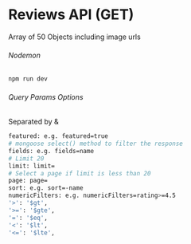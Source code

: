 # Reviews API (GET)

Array of 50 Objects including image urls

###### Nodemon

```sh
npm run dev
```

###### Query Params Options

Separated by &

```sh
featured: e.g. featured=true
# mongoose select() method to filter the response
fields: e.g. fields=name
# Limit 20
limit: limit=
# Select a page if limit is less than 20
page: page=
sort: e.g. sort=-name
numericFilters: e.g. numericFilters=rating>=4.5
'>': '$gt',
'>=': '$gte',
'=': '$eq',
'<': '$lt',
'<=': '$lte',
```
